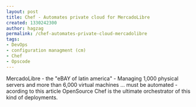 ```yaml
---
layout: post
title: Chef - Automates private cloud for MercadoLibre
created: 1330242300
author: hagzag
permalink: /chef-automates-private-cloud-mercadolibre
tags:
- DevOps
- configuration managment (cm)
- Chef
- Opscode
---
```

<p>MercadoLibre - the &quot;eBAY of latin america&quot; - Managing 1,000 physical servers and more than 6,000 virtual machines ... must be automated - acording to this article OpenSource Chef is the ultimate orchestrator of this kind of deployments.</p>
<p>&nbsp;</p>
